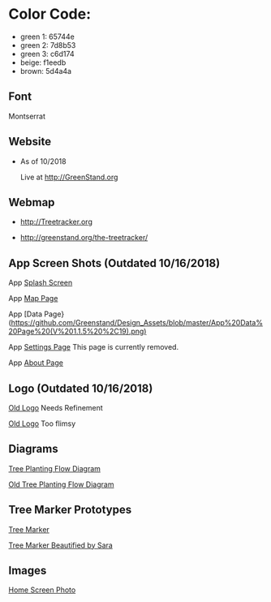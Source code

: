 # Color Code:

* green 1: 65744e
* green 2: 7d8b53
* green 3: c6d174
* beige: f1eedb
* brown: 5d4a4a


## Font
  Montserrat

## Website

* As of 10/2018
  
    Live at http://GreenStand.org


## Webmap 

* http://Treetracker.org

* http://greenstand.org/the-treetracker/



## App Screen Shots (Outdated 10/16/2018)

  App [Splash Screen](https://github.com/Greenstand/Design_Assets/blob/master/App%20Splash%20Screen%20(V%201.1.5).png)

  App [Map Page](https://github.com/Greenstand/Design_Assets/blob/master/App%20Map%20Page%20(v1.1.5%2C19).png)

  App [Data Page}(https://github.com/Greenstand/Design_Assets/blob/master/App%20Data%20Page%20(V%201.1.5%20%2C19).png)

  App [Settings Page](https://github.com/Greenstand/Design_Assets/blob/master/App%20Settings%20Page%20(1.1.5%2C19).png) This page is currently removed.

  App [About Page](https://github.com/Greenstand/Design_Assets/blob/master/App%20About%20Page%20(1.1.6).png)


## Logo (Outdated 10/16/2018)
  [Old Logo](https://github.com/Greenstand/Design_Assets/blob/master/Logo.jpg) Needs Refinement

  [Old Logo](https://github.com/Greenstand/Design_Assets/blob/master/Old%20Logo.jpg) Too flimsy


## Diagrams 

  [Tree Planting Flow Diagram](https://github.com/Greenstand/Design_Assets/blob/master/Tree-Planting%20Flow%20Diagram.png)

  [Old Tree Planting Flow Diagram](https://github.com/Greenstand/Design_Assets/blob/master/Old%20Tree%20Planting%20Flow%20Diagram.jpg)

## Tree Marker Prototypes
  [Tree Marker](https://github.com/Greenstand/Design_Assets/blob/master/Old%20Logo.jpg)

  [Tree Marker Beautified by Sara](https://github.com/Greenstand/Design_Assets/blob/master/Tree%20Marker.png)

## Images
  [Home Screen Photo](https://github.com/Greenstand/Design_Assets/blob/master/Baby%20Tree%20Photo.jpg)


